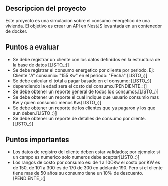 ## Descripcion del proyecto
Este proyecto es una simulacion sobre el consumo energetico de una vivienda. El objetivo es crear un API en NestJS levantada en un contenedor de docker.

## Puntos a evaluar
- Se debe registrar un cliente con los datos definidos en la estructura de la base de datos [LISTO_:)]
- Se debe registrar el consumo energetico por cliente por periodo. Ej: Cliente "A" consumio: "155 Kw" en el periodo: "Fecha" [LISTO_:)]
- Se debe calcular el total a pagar basado en el consumo; [LISTO_:)]
- dependiendo la edad sera el costo del consumo.[PENDIENTE_:(]
- Se debe obtener un reporte general de todos los consumos.[LISTO_:)]
- Se debe obtener un reporte el cual indique que usuario consumio mas Kw y quien consumio menos Kw.[LISTO_:)]
- Se debe obtener un reporte de los clientes que ya pagaron y los que aun deben.[LISTO_:)]
- Se debe obtener un reporte de detalles de consumo por cliente.[LISTO_:)]

## Puntos importantes
- Los datos de registro del cliente deben estar validados; por ejemplo: si un campo es numerico solo numeros debe aceptar[LISTO_:)]
- Los rangos de costo por consumo es: de 1 a 100Kw el costo por KW es de 150, de 101 a 300 es de 170 de 300 en adelante 190.
 Pero si el cliente tiene mas de 50 años su consumo tiene un 10% de descuento.[PENDIENTE_:(]